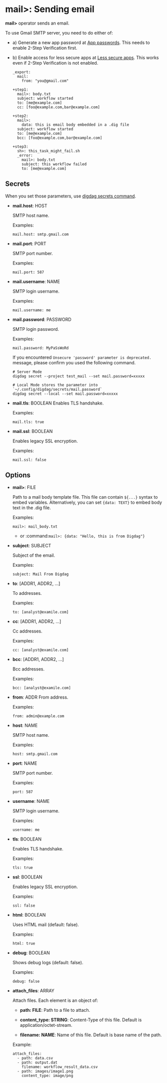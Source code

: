 # mail>: Sending email

**mail>** operator sends an email.

To use Gmail SMTP server, you need to do either of:

* a) Generate a new app password at [App passwords](https://security.google.com/settings/security/apppasswords). This needs to enable 2-Step Verification first.

* b) Enable access for less secure apps at [Less secure apps](https://www.google.com/settings/security/lesssecureapps). This works even if 2-Step Verification is not enabled.

      _export:
        mail:
          from: "you@gmail.com"

      +step1:
        mail>: body.txt
        subject: workflow started
        to: [me@example.com]
        cc: [foo@example.com,bar@example.com]

      +step2:
        mail>:
          data: this is email body embedded in a .dig file
        subject: workflow started
        to: [me@example.com]
        bcc: [foo@example.com,bar@example.com]

      +step3:
        sh>: this_task_might_fail.sh
        _error:
          mail>: body.txt
          subject: this workflow failed
          to: [me@example.com]

## Secrets

When you set those parameters, use [digdag secrets command](https://docs.digdag.io/command_reference.html#secrets).

* **mail.host**: HOST

  SMTP host name.

  Examples:

  ```
  mail.host: smtp.gmail.com
  ```

* **mail.port**: PORT

  SMTP port number.

  Examples:

  ```
  mail.port: 587
  ```

* **mail.username**: NAME

  SMTP login username.

  Examples:

  ```
  mail.username: me
  ```

* **mail.password**: PASSWORD

  SMTP login password.

  Examples:

  ```
  mail.password: MyPaSsWoRd
  ```
  
  If you encountered `Unsecure 'password' parameter is deprecated.` message, please confirm you used the following command.
  
  ```
  # Server Mode
  digdag secret --project test_mail --set mail.password=xxxxx
  
  # Local Mode stores the parameter into `~/.config/digdag/secrets/mail.password`
  digdag secret --local --set mail.password=xxxxx
  ```

* **mail.tls**: BOOLEAN
  Enables TLS handshake.

  Examples:

  ```
  mail.tls: true
  ```

* **mail.ssl**: BOOLEAN

  Enables legacy SSL encryption.

  Examples:

  ```
  mail.ssl: false
  ```

## Options

* **mail>**: FILE

  Path to a mail body template file. This file can contain `${...}` syntax to embed variables.
  Alternatively, you can set `{data: TEXT}` to embed body text in the .dig file.

  Examples:

  ```
  mail>: mail_body.txt
  ```

  * or :command:`mail>: {data: "Hello, this is from Digdag"}`

* **subject**: SUBJECT

  Subject of the email.

  Examples:

  ```
  subject: Mail From Digdag
  ```

* **to**: [ADDR1, ADDR2, ...]

  To addresses.

  Examples:

  ```
  to: [analyst@examile.com]
  ```

* **cc**: [ADDR1, ADDR2, ...]

  Cc addresses.

  Examples:

  ```
  cc: [analyst@examile.com]
  ```

* **bcc**: [ADDR1, ADDR2, ...]

  Bcc addresses.

  Examples:

  ```
  bcc: [analyst@examile.com]
  ```

* **from**: ADDR
  From address.

  Examples:

  ```
  from: admin@example.com
  ```

* **host**: NAME

  SMTP host name.

  Examples:

  ```
  host: smtp.gmail.com
  ```

* **port**: NAME

  SMTP port number.

  Examples:

  ```
  port: 587
  ```

* **username**: NAME

  SMTP login username.

  Examples:

  ```
  username: me
  ```

* **tls**: BOOLEAN

  Enables TLS handshake.

  Examples:

  ```
  tls: true
  ```

* **ssl**: BOOLEAN

  Enables legacy SSL encryption.

  Examples:

  ```
  ssl: false
  ```

* **html**: BOOLEAN

  Uses HTML mail (default: false).

  Examples:

  ```
  html: true
  ```

* **debug**: BOOLEAN

  Shows debug logs (default: false).

  Examples:

  ```
  debug: false
  ```

* **attach_files**: ARRAY

  Attach files. Each element is an object of:

  * **path: FILE**: Path to a file to attach.

  * **content_type: STRING**: Content-Type of this file. Default is application/octet-stream.

  * **filename: NAME**: Name of this file. Default is base name of the path.

  Example:

      attach_files:
        - path: data.csv
        - path: output.dat
          filename: workflow_result_data.csv
        - path: images/image1.png
          content_type: image/png

